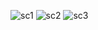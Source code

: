 ![sc1](https://github.com/byhq/BottomDrawerNavigation/assets/136670427/8259eb19-1c21-4954-8880-366157d4344d)
![sc2](https://github.com/byhq/BottomDrawerNavigation/assets/136670427/94bf9466-9a36-4e1d-910e-b0b819a54659)
![sc3](https://github.com/byhq/BottomDrawerNavigation/assets/136670427/3b1c31ea-7a1a-4ba0-b2a7-2567861ea986)


